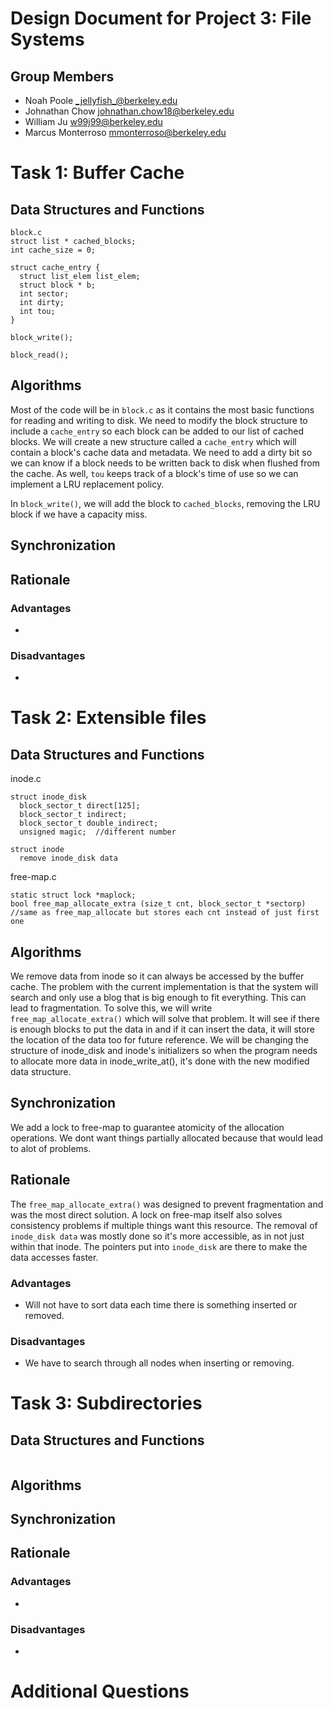 Design Document for Project 3: File Systems
============================================

## Group Members

* Noah Poole <_jellyfish_@berkeley.edu>
* Johnathan Chow <johnathan.chow18@berkeley.edu>
* William Ju <w99j99@berkeley.edu>
* Marcus Monterroso <mmonterroso@berkeley.edu>

# Task 1: Buffer Cache

## Data Structures and Functions
```
block.c
struct list * cached_blocks;
int cache_size = 0;

struct cache_entry {
  struct list_elem list_elem;
  struct block * b;
  int sector;
  int dirty;
  int tou;
}

block_write();

block_read();

```  
## Algorithms
Most of the code will be in `block.c` as it contains the most basic functions for reading and writing to disk.  We need to modify the block structure to include a `cache_entry` so each block can be added to our list of cached blocks.  We will create a new structure called a `cache_entry` which will contain a block's cache data and metadata.  We need to add a dirty bit so we can know if a block needs to be written back to disk when flushed from the cache.  As well, `tou` keeps track of a block's time of use so we can implement a LRU replacement policy.

In `block_write()`, we will add the block to `cached_blocks`, removing the LRU block if we have a capacity miss.  

## Synchronization


## Rationale
### Advantages
- 

### Disadvantages
- 

# Task 2: Extensible files

## Data Structures and Functions
inode.c
```
struct inode_disk
  block_sector_t direct[125];           
  block_sector_t indirect;             
  block_sector_t double_indirect;       
  unsigned magic;  //different number    
 
struct inode
  remove inode_disk data  
```
free-map.c
```
static struct lock *maplock;
bool free_map_allocate_extra (size_t cnt, block_sector_t *sectorp)
//same as free_map_allocate but stores each cnt instead of just first one
```
## Algorithms
We remove data from inode so it can always be accessed by the buffer cache.
The problem with the current implementation is that the system will search and only use a blog that is big enough to fit everything. This can lead to fragmentation. To solve this, we will write `free_map_allocate_extra()` which will solve that problem. It will see if there is enough blocks to put the data in and if it can insert the data, it will store the location of the data too for future reference. We will be changing the structure of inode_disk and inode's initializers so when the program needs to allocate more data in inode_write_at(), it's done with the new modified data structure. 

## Synchronization
We add a lock to free-map to guarantee atomicity of the allocation operations. We dont want things partially allocated because that would lead to alot of problems.

## Rationale
The `free_map_allocate_extra()` was designed to prevent fragmentation and was the most direct solution. A lock on free-map itself also solves consistency problems if multiple things want this resource. The removal of `inode_disk data` was mostly done so it's more accessible, as in not just within that inode. The pointers put into `inode_disk` are there to make the data accesses faster.

### Advantages
- Will not have to sort data each time there is something inserted or removed.

### Disadvantages
- We have to search through all nodes when inserting or removing.

# Task 3: Subdirectories

## Data Structures and Functions
```

```  
## Algorithms


## Synchronization


## Rationale
### Advantages
- 

### Disadvantages
- 

# Additional Questions
